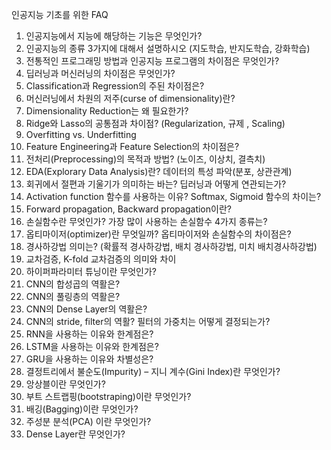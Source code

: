 인공지능 기초를 위한 FAQ

1. 인공지능에서 지능에 해당하는 기능은 무엇인가?
2. 인공지능의 종류 3가지에 대해서 설명하시오 (지도학습, 반지도학습, 강화학습)
3. 전통적인 프로그래밍 방법과 인공지능 프로그램의 차이점은 무엇인가?
4. 딥러닝과 머신러닝의 차이점은 무엇인가?
5. Classification과 Regression의 주된 차이점은?
6. 머신러닝에서 차원의 저주(curse of dimensionality)란?
7. Dimensionality Reduction는 왜 필요한가?
8. Ridge와 Lasso의 공통점과 차이점? (Regularization, 규제 , Scaling)
9. Overfitting vs. Underfitting
10. Feature Engineering과 Feature Selection의 차이점은?
11. 전처리(Preprocessing)의 목적과 방법? (노이즈, 이상치, 결측치)
12. EDA(Explorary Data Analysis)란? 데이터의 특성 파악(분포, 상관관계)
13. 회귀에서 절편과 기울기가 의미하는 바는? 딥러닝과 어떻게 연관되는가?
14. Activation function 함수를 사용하는 이유? Softmax, Sigmoid 함수의 차이는?
15. Forward propagation, Backward propagation이란?
16. 손실함수란 무엇인가? 가장 많이 사용하는 손실함수 4가지 종류는?
17. 옵티마이저(optimizer)란 무엇일까? 옵티마이저와 손실함수의 차이점은?
18. 경사하강법 의미는? (확률적 경사하강법, 배치 경사하강법, 미치 배치경사하강법)
19. 교차검증, K-fold 교차검증의 의미와 차이
20. 하이퍼파라미터 튜닝이란 무엇인가?
21. CNN의 합성곱의 역활은?
22. CNN의 풀링층의 역활은?
23. CNN의 Dense Layer의 역활은?
24. CNN의 stride, filter의 역활? 필터의 가중치는 어떻게 결정되는가?
25. RNN을 사용하는 이유와 한계점은?
26. LSTM을 사용하는 이유와 한계점은?
27. GRU을 사용하는 이유와 차별성은?
28. 결정트리에서 불순도(Impurity) – 지니 계수(Gini Index)란 무엇인가?
29. 앙상블이란 무엇인가?
30. 부트 스트랩핑(bootstraping)이란 무엇인가?
31. 배깅(Bagging)이란 무엇인가?
32. 주성분 분석(PCA) 이란 무엇인가?
33. Dense Layer란 무엇인가?
